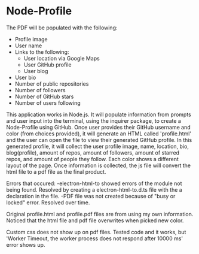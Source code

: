 # Node-Profile
The PDF will be populated with the following:

* Profile image
* User name
* Links to the following:
  * User location via Google Maps
  * User GitHub profile
  * User blog
* User bio
* Number of public repositories
* Number of followers
* Number of GitHub stars
* Number of users following

This application works in Node.js.  It will populate information from prompts and user input into the terminal, using the inquirer package, to create a Node-Profile using GitHub.  Once user provides their GitHub username and color (from choices provided), it will generate an HTML called 'profile.html' and the user can open the file to view their generated GitHub profile.  In this generated profile, it will collect the user profile image, name, location, bio, blog(profile), amount of repos, amount of followers, amount of starred repos, and amount of people they follow.  Each color shows a different layout of the page.  Once information is collected, the js file will convert the html file to a pdf file as the final product.

Errors that occured:
    -electron-html-to showed errors of the module not being found.  Resolved by creating a electron-html-to.d.ts file with the a declaration in the file.
    -PDF file was not created because of "busy or locked" error.  Resolved over time.

Original profile.html and profile.pdf files are from using my own information.  Noticed that the html file and pdf file overwrites when picked new color.

Custom css does not show up on pdf files.  Tested code and it works, but 'Worker Timeout, the worker process does not respond after 10000 ms' error shows up.